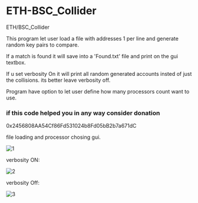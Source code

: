 # ETH-BSC_Collider
ETH/BSC_Collider

This program let user load a file with addresses 1 per line and generate random key pairs to compare.

If a match is found it will save into a 'Found.txt' file and print on the gui textbox.

If u set verbosity On it will print all random generated accounts insted of just the collisions. its better leave verbosity off.

Program have option to let user define how many processors count want to use.

### if this code helped you in any way consider donation ###

0x2456808AA54Cf86Fd531024b8Fd05bB2b7a671dC

file loading and processor chosing gui.

![1](https://github.com/sayajinpt/ETH-BSC_Collider/assets/61246703/bfc47471-be8c-44ed-9cab-71a99536295d)

verbosity ON:

![2](https://github.com/sayajinpt/ETH-BSC_Collider/assets/61246703/d126c86e-6b4e-4831-ad28-fd8c621fe40f)

verbosity Off:

![3](https://github.com/sayajinpt/ETH-BSC_Collider/assets/61246703/74030145-46f4-4fcd-87d6-aa69906ffbe9)
